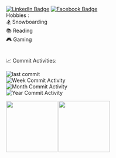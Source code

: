 [![LinkedIn Badge](https://img.shields.io/badge/Milen_Dinev-0077B5?style=for-the-badge&logo=linkedin&logoColor=white&link=https://www.linkedin.com/in/dinevmilen/)](https://www.linkedin.com/in/dinevmilen/) 
[![Facebook Badge](https://img.shields.io/badge/Milen_Dinev-1877F2?style=for-the-badge&logo=facebook&logoColor=white&link=https://www.facebook.com/mmdinev/)](https://www.facebook.com/mmdinev/) 
<br align="left">Hobbies :  
🏂 Snowboarding         
📚 Reading  
🎮 Gaming  </br>  
<br/> 
:chart_with_upwards_trend: Commit Activities:

![last commit](https://img.shields.io/github/last-commit/MilenDinev/Web3GamingPlatform?style=for-the-badge)
<br/> 
![Week Commit Activity](https://img.shields.io/github/commit-activity/w/MilenDinev/Web3GamingPlatform?style=for-the-badge)
<br/>
![Month Commit Activity](https://img.shields.io/github/commit-activity/m/MilenDinev/Web3GamingPlatform?style=for-the-badge)
<br/>
![Year Commit Activity](https://img.shields.io/github/commit-activity/y/MilenDinev/Web3GamingPlatform?style=for-the-badge)

<img height="140" align="left" src="https://github-readme-stats.vercel.app/api?username=MilenDinev&count_private=true&theme=onedark&hide=prs&show_icons=true" />
<img height="140" src="https://github-readme-stats.vercel.app/api/top-langs/?username=MilenDinev&layout=compact&theme=onedark" />

